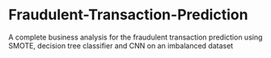 # Fraudulent-Transaction-Prediction
A complete business analysis for the fraudulent transaction prediction using SMOTE, decision tree classifier and CNN on an imbalanced dataset
